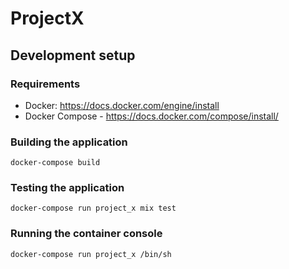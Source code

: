 # ProjectX

## Development setup

### Requirements
- Docker: https://docs.docker.com/engine/install
- Docker Compose - https://docs.docker.com/compose/install/

### Building the application
`docker-compose build`

### Testing the application
`docker-compose run project_x mix test`

### Running the container console
`docker-compose run project_x /bin/sh`

